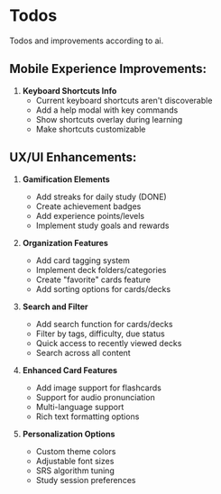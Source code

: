 # Todos

Todos and improvements according to ai.

## Mobile Experience Improvements:

1. **Keyboard Shortcuts Info**
    - Current keyboard shortcuts aren't discoverable
    - Add a help modal with key commands
    - Show shortcuts overlay during learning
    - Make shortcuts customizable

## UX/UI Enhancements:

1. **Gamification Elements**
    - Add streaks for daily study (DONE)
    - Create achievement badges
    - Add experience points/levels
    - Implement study goals and rewards

2. **Organization Features**
    - Add card tagging system
    - Implement deck folders/categories
    - Create "favorite" cards feature
    - Add sorting options for cards/decks

3. **Search and Filter**
    - Add search function for cards/decks
    - Filter by tags, difficulty, due status
    - Quick access to recently viewed decks
    - Search across all content

4. **Enhanced Card Features**
    - Add image support for flashcards
    - Support for audio pronunciation
    - Multi-language support
    - Rich text formatting options

5. **Personalization Options**
    - Custom theme colors
    - Adjustable font sizes
    - SRS algorithm tuning
    - Study session preferences
